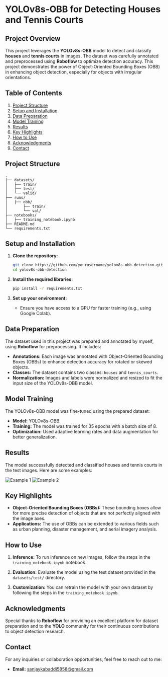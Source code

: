 # **YOLOv8s-OBB for Detecting Houses and Tennis Courts**

## **Project Overview**

This project leverages the **YOLOv8s-OBB** model to detect and classify **houses** and **tennis courts** in images. The dataset was carefully annotated and preprocessed using **Roboflow** to optimize detection accuracy. This project demonstrates the power of Object-Oriented Bounding Boxes (OBB) in enhancing object detection, especially for objects with irregular orientations.

## **Table of Contents**

1. [Project Structure](#project-structure)
2. [Setup and Installation](#setup-and-installation)
3. [Data Preparation](#data-preparation)
4. [Model Training](#model-training)
5. [Results](#results)
6. [Key Highlights](#key-highlights)
7. [How to Use](#how-to-use)
8. [Acknowledgments](#acknowledgments)
9. [Contact](#contact)

## **Project Structure**

```
.
├── datasets/
│   ├── train/
│   ├── test/
│   └── valid/
├── runs/
│   ├── obb/
│       ├── train/
│       └── val/
├── notebooks/
│   ├── training_notebook.ipynb
├── README.md
└── requirements.txt
```

## **Setup and Installation**

1. **Clone the repository:**
   ```bash
   git clone https://github.com/yourusername/yolov8s-obb-detection.git
   cd yolov8s-obb-detection
   ```

2. **Install the required libraries:**
   ```bash
   pip install -r requirements.txt
   ```

3. **Set up your environment:**
   - Ensure you have access to a GPU for faster training (e.g., using Google Colab).

## **Data Preparation**

The dataset used in this project was prepared and annotated by myself, using **Roboflow** for preprocessing. It includes:

- **Annotations:** Each image was annotated with Object-Oriented Bounding Boxes (OBBs) to enhance detection accuracy for rotated or skewed objects.
- **Classes:** The dataset contains two classes: `houses` and `tennis_courts`.
- **Normalization:** Images and labels were normalized and resized to fit the input size of the YOLOv8s-OBB model.

## **Model Training**

The YOLOv8s-OBB model was fine-tuned using the prepared dataset:

- **Model:** YOLOv8s-OBB.
- **Training:** The model was trained for 35 epochs with a batch size of 8.
- **Optimization:** Used adaptive learning rates and data augmentation for better generalization.

## **Results**

The model successfully detected and classified houses and tennis courts in the test images. Here are some examples:

![Example 1](./runs/obb/val/sample1.jpg)
![Example 2](./runs/obb/val/sample2.jpg)

## **Key Highlights**

- **Object-Oriented Bounding Boxes (OBBs):** These bounding boxes allow for more precise detection of objects that are not perfectly aligned with the image axes.
- **Applications:** The use of OBBs can be extended to various fields such as urban planning, disaster management, and aerial imagery analysis.

## **How to Use**

1. **Inference:**
   To run inference on new images, follow the steps in the `training_notebook.ipynb` notebook.

2. **Evaluation:**
   Evaluate the model using the test dataset provided in the `datasets/test/` directory.

3. **Customization:**
   You can retrain the model with your own dataset by following the steps in the `training_notebook.ipynb`.

## **Acknowledgments**

Special thanks to **Roboflow** for providing an excellent platform for dataset preparation and to the **YOLO** community for their continuous contributions to object detection research.

## **Contact**

For any inquiries or collaboration opportunities, feel free to reach out to me:

- **Email:** [sanjaykabaddi5858@gmail.com](mailto:sanjaykabaddi5858@gmail.com)
